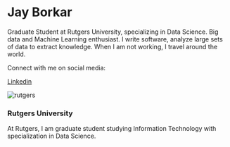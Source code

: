 # Jay Borkar

Graduate Student at Rutgers University, specializing in Data Science. Big data and Machine Learning enthusiast. I write software, analyze large sets of data to extract knowledge. When I am not working, I travel around the world.



Connect with me on social media:

[Linkedin](https://www.linkedin.com/in/jayborkar/)





![rutgers](https://user-images.githubusercontent.com/17011130/34801143-fdc47662-f634-11e7-87d3-9921ad519ad7.png)

### Rutgers University
At Rutgers, I am graduate student studying Information Technology with specialization in Data Science. 


```markdown





